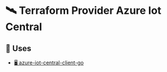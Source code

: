 # 🛰️ Terraform Provider Azure Iot Central

## 🫳 Uses

- [🖥️ azure-iot-central-client-go](https://github.com/KenSpur/azure-iot-central-client-go)